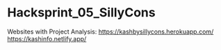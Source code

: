 # Hacksprint_05_SillyCons
Websites with Project Analysis:
https://kashbysillycons.herokuapp.com/
<br>
https://kashinfo.netlify.app/
